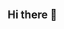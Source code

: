 ## Hi there 👋

<!--
**edward-garibay/edward-garibay** is a ✨ _special_ ✨ repository because its `README.md` (this file) appears on your GitHub profile.

As a results-driven sales and business development professional, I thrive on turning data into actionable insights that drive revenue growth and enhance customer engagement. With a proven track record in investor relations, CRM strategy optimization, and sales operations, I specialize in securing high-value investments, building strong client relationships, and delivering personalized outreach campaigns that boost lead conversion rates and exceed revenue targets.

I bring a blend of analytical thinking and relationship-building skills that allows me to excel in dynamic, fast-paced environments. I am passionate about leveraging data-driven decision-making and innovative sales techniques to maximize results and fuel business growth.

I am completing a Data Analytics Bootcamp from TripleTen program, which the curriculum covered Python, SQL, Tableau, PowerBI, and more involving multiple projects.  I am seeking opportunities to optimize processes, enhance customer engagement, and drive bottom-line results.

Some facts about me:
I enjoy all things fitness; running, lifting, basketball, pickeball, etc.
  - I just completed my first marathon in Austin with a 3 hour time. 
I'm working on becoming a certified personal trainer to help individuals with their own fitness journeys
I am actively a funded trader trading indices futures

My goal for 2025 is to land a job in Data analytics. 

Feel free to connect on Github or linkedin. 
